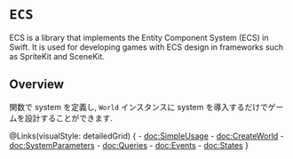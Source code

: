# ``ECS``

ECS is a library that implements the Entity Component System (ECS) in Swift. It is used for developing games with ECS design in frameworks such as SpriteKit and SceneKit.

## Overview

関数で system を定義し, ``World`` インスタンスに system を導入するだけでゲームを設計することができます.

@Links(visualStyle: detailedGrid) {
    - <doc:SimpleUsage>
    - <doc:CreateWorld>
    - <doc:SystemParameters>
    - <doc:Queries>
    - <doc:Events>
    - <doc:States>
}
